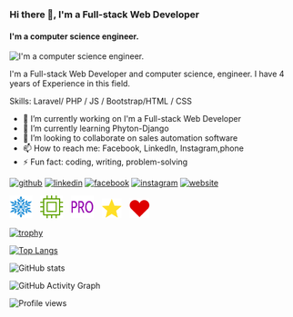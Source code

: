 
### Hi there 👋, I'm a Full-stack Web Developer
#### I'm a computer science engineer.
![I'm a computer science engineer.](https://scontent.fcgp17-1.fna.fbcdn.net/v/t39.30808-6/300183539_4802682936499618_2149888586361154578_n.jpg?_nc_cat=102&ccb=1-7&_nc_sid=e3f864&_nc_ohc=GalgmUIrHQcAX_ryrY4&_nc_ht=scontent.fcgp17-1.fna&oh=00_AT9-zS8GXOu7q6HEZJzTOF01Ktkzo2NIjL542Z8BjdnmXg&oe=6303D43F)

I'm a Full-stack Web Developer and computer science, engineer. I have 4 years of Experience in this field.

Skills: Laravel/ PHP / JS / Bootstrap/HTML / CSS

- 🔭 I’m currently working on I'm a Full-stack Web Developer 
- 🌱 I’m currently learning Phyton-Django 
- 👯 I’m looking to collaborate on sales automation software 
- 📫 How to reach me: Facebook, LinkedIn, Instagram,phone 
- ⚡ Fun fact: coding, writing, problem-solving 


[<img src='https://cdn.jsdelivr.net/npm/simple-icons@3.0.1/icons/github.svg' alt='github' height='40'>](https://github.com/reacharif)  [<img src='https://cdn.jsdelivr.net/npm/simple-icons@3.0.1/icons/linkedin.svg' alt='linkedin' height='40'>](https://www.linkedin.com/in/https://www.linkedin.com/in/arif-shibly-b2637610b//)  [<img src='https://cdn.jsdelivr.net/npm/simple-icons@3.0.1/icons/facebook.svg' alt='facebook' height='40'>](https://www.facebook.com/https://www.facebook.com/arif.shible)  [<img src='https://cdn.jsdelivr.net/npm/simple-icons@3.0.1/icons/instagram.svg' alt='instagram' height='40'>](https://www.instagram.com/https://www.instagram.com/shiblyarif//)  [<img src='https://cdn.jsdelivr.net/npm/simple-icons@3.0.1/icons/icloud.svg' alt='website' height='40'>](https://reacharif.github.io/hunt2/)  

<a href='https://archiveprogram.github.com/'><img src='https://raw.githubusercontent.com/acervenky/animated-github-badges/master/assets/acbadge.gif' width='40' height='40'></a> <a href='https://docs.github.com/en/developers'><img src='https://raw.githubusercontent.com/acervenky/animated-github-badges/master/assets/devbadge.gif' width='40' height='40'></a> <a href='https://github.com/pricing'><img src='https://raw.githubusercontent.com/acervenky/animated-github-badges/master/assets/pro.gif' width='40' height='40'></a> <a href='https://stars.github.com/'><img src='https://raw.githubusercontent.com/acervenky/animated-github-badges/master/assets/starbadge.gif' width='35' height='35'></a> <a href='https://docs.github.com/en/github/supporting-the-open-source-community-with-github-sponsors'><img src='https://raw.githubusercontent.com/acervenky/animated-github-badges/master/assets/sponsorbadge.gif' width='35' height='35'></a> 

[![trophy](https://github-profile-trophy.vercel.app/?username=reacharif)](https://github.com/ryo-ma/github-profile-trophy)

[![Top Langs](https://github-readme-stats.vercel.app/api/top-langs/?username=reacharif)](https://github.com/anuraghazra/github-readme-stats)

![GitHub stats](https://github-readme-stats.vercel.app/api?username=reacharif&show_icons=true&count_private=true)  

![GitHub Activity Graph](https://activity-graph.herokuapp.com/graph?username=reacharif)  

![Profile views](https://gpvc.arturio.dev/reacharif)  
